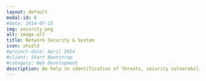 ```yaml
---
layout: default
modal-id: 6
#date: 2014-07-15
img: security.png
alt: image-alt
title: Network Security & System
icon: shield
#project-date: April 2014
#client: Start Bootstrap
#category: Web Development
description: We help in identification of threats, security vulnerabilities and protect your infrastructure.
---
```

